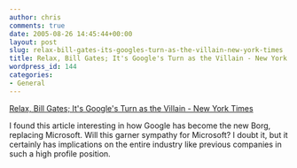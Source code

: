 ```yaml
---
author: chris
comments: true
date: 2005-08-26 14:45:44+00:00
layout: post
slug: relax-bill-gates-its-googles-turn-as-the-villain-new-york-times
title: Relax, Bill Gates; It's Google's Turn as the Villain - New York Times
wordpress_id: 144
categories:
- General
---
```


[Relax, Bill Gates; It's Google's Turn as the Villain - New York Times](http://www.nytimes.com/2005/08/24/technology/24valley.html?ei=5090&en=344e9c533c3980cc&ex=1282536000&partner=rssuserland&emc=rss&pagewanted=all)

I found this article interesting in how Google has become the new Borg, replacing Microsoft. Will this garner sympathy for Microsoft? I doubt it, but it certainly has implications on the entire industry like previous companies in such a high profile position.


